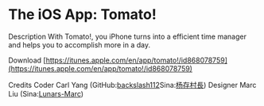 The iOS App: Tomato!
===========

Description
With Tomato!, you iPhone turns into a efficient time manager and helps you to accomplish more in a day.


Download
[https://itunes.apple.com/en/app/tomato!/id868078759](https://itunes.apple.com/en/app/tomato!/id868078759)

Credits
Coder       Carl Yang (GitHub:[backslash112](https://github.com/backslash112)Sina:[杨存村長](http://weibo.com/hiyangc))
Designer    Marc Liu (Sina:[Lunars-Marc](http://weibo.com/u/2829055915))
